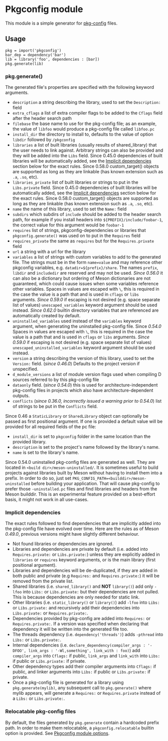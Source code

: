 # Pkgconfig module

This module is a simple generator for
[pkg-config](https://pkg-config.freedesktop.org/) files.

## Usage

```meson
pkg = import('pkgconfig')
bar_dep = dependency('bar')
lib = library('foo', dependencies : [bar])
pkg.generate(lib)
```

### pkg.generate()

The generated file's properties are specified with the following
keyword arguments.

- `description` a string describing the library, used to set the `Description:` field
- `extra_cflags` a list of extra compiler flags to be added to the
  `Cflags` field after the header search path
- `filebase` the base name to use for the pkg-config file; as an
  example, the value of `libfoo` would produce a pkg-config file called
  `libfoo.pc`
- `install_dir` the directory to install to, defaults to the value of
  option `libdir` followed by `/pkgconfig`
- `libraries` a list of built libraries (usually results of
  shared_library) that the user needs to link against. Arbitrary strings can
  also be provided and they will be added into the `Libs` field. Since 0.45.0
  dependencies of built libraries will be automatically added, see the
  [Implicit dependencies](#implicit-dependencies) section below for the exact
  rules. Since 0.58.0 custom_target() objects are supported as long as they are
  linkable (has known extension such as `.a`, `.so`, etc).
- `libraries_private` list of built libraries or strings to put in the
  `Libs.private` field. Since 0.45.0 dependencies of built libraries will be
  automatically added, see the [Implicit dependencies](#implicit-dependencies)
  section below for the exact rules. Since 0.58.0 custom_target() objects are
  supported as long as they are linkable (has known extension such as `.a`,
  `.so`, etc).
- `name` the name of this library, used to set the `Name:` field
- `subdirs` which subdirs of `include` should be added to the header
  search path, for example if you install headers into
  `${PREFIX}/include/foobar-1`, the correct value for this argument
  would be `foobar-1`
- `requires` list of strings, pkgconfig-dependencies or libraries that
   `pkgconfig.generate()` was used on to put in the `Requires` field
- `requires_private` the same as `requires` but for the `Requires.private` field
- `url` a string with a url for the library
- `variables` a list of strings with custom variables to add to the
  generated file. The strings must be in the form `name=value` and may
  reference other pkgconfig variables,
  e.g. `datadir=${prefix}/share`. The names `prefix`, `libdir` and
  `includedir` are reserved and may not be used. *Since 0.56.0* it can also be a
  dictionary but ordering of Meson dictionaries are not guaranteed, which could
  cause issues when some variables reference other variables.
  Spaces in values are escaped with `\`, this is required in the case the value is
  a path that and is used in `cflags` or `libs` arguments. *Since 0.59.0* if
  escaping is not desired (e.g. space separate list of values) `unescaped_variables`
  keyword argument should be used instead. *Since 0.62.0* builtin directory variables
  that are referenced are automatically created by default.
- `uninstalled_variables` used instead of the `variables` keyword argument, when
  generating the uninstalled pkg-config file. Since *0.54.0*
  Spaces in values are escaped with `\`, this is required in the case the value is
  a path that and is used in `cflags` or `libs` arguments. *Since 0.59.0* if
  escaping is not desired (e.g. space separate list of values)
  `unescaped_uninstalled_variables` keyword argument should be used instead.
- `version` a string describing the version of this library, used to set the
  `Version:` field. (*since 0.46.0*) Defaults to the project version if unspecified.
- `d_module_versions` a list of module version flags used when compiling
   D sources referred to by this pkg-config file
- `dataonly` field. (*since 0.54.0*) this is used for architecture-independent
   pkg-config files in projects which also have architecture-dependent outputs.
- `conflicts` (*since 0.36.0, incorrectly issued a warning prior to 0.54.0*) list of strings to be put in the `Conflicts` field.

Since 0.46 a `StaticLibrary` or `SharedLibrary` object can optionally
be passed as first positional argument. If one is provided a default
value will be provided for all required fields of the pc file:
- `install_dir` is set to `pkgconfig` folder in the same location than the provided library.
- `description` is set to the project's name followed by the library's name.
- `name` is set to the library's name.

Since 0.54.0 uninstalled pkg-config files are generated as well. They
are located in `<build dir>/meson-uninstalled/`. It is sometimes
useful to build projects against libraries built by Meson without
having to install them into a prefix. In order to do so, just set
`PKG_CONFIG_PATH=<builddir>/meson-uninstalled` before building your
application. That will cause pkg-config to prefer those
`-uninstalled.pc` files and find libraries and headers from the Meson
builddir. This is an experimental feature provided on a best-effort
basis, it might not work in all use-cases.

### Implicit dependencies

The exact rules followed to find dependencies that are implicitly
added into the pkg-config file have evolved over time. Here are the
rules as of Meson *0.49.0*, previous versions might have slightly
different behaviour.

- Not found libraries or dependencies are ignored.
- Libraries and dependencies are private by default (i.e. added into
  `Requires.private:` or `Libs.private:`) unless they are explicitly added in
  `libraries` or `requires` keyword arguments, or is the main library (first
  positional argument).
- Libraries and dependencies will be de-duplicated, if they are added in both
  public and private (e.g `Requires:` and `Requires.private:`) it will be removed
  from the private list.
- Shared libraries (i.e. `shared_library()` and **NOT** `library()`) add only
  `-lfoo` into `Libs:` or `Libs.private:` but their dependencies are not pulled.
  This is because dependencies are only needed for static link.
- Other libraries (i.e. `static_library()` or `library()`) add `-lfoo` into `Libs:`
  or `Libs.private:` and recursively add their dependencies into `Libs.private:` or
  `Requires.private:`.
- Dependencies provided by pkg-config are added into `Requires:` or
  `Requires.private:`. If a version was specified when declaring that dependency
  it will be written into the generated file too.
- The threads dependency (i.e. `dependency('threads')`) adds `-pthread` into
  `Libs:` or `Libs.private:`.
- Internal dependencies (i.e.
  `declare_dependency(compiler_args : '-DFOO', link_args : '-Wl,something', link_with : foo)`)
  add `compiler_args` into `Cflags:` if public, `link_args` and `link_with` into
  `Libs:` if public or `Libs.private:` if private.
- Other dependency types add their compiler arguments into `Cflags:` if public,
  and linker arguments into `Libs:` if public or `Libs.private:` if private.
- Once a pkg-config file is generated for a library using `pkg.generate(mylib)`,
  any subsequent call to `pkg.generate()` where mylib appears, will generate a
  `Requires:` or `Requires.private` instead of a `Libs:` or `Libs.private:`.

### Relocatable pkg-config files

By default, the files generated by `pkg.generate` contain a hardcoded prefix path.
In order to make them relocatable, a `pkgconfig.relocatable` builtin option is provided.
See [Pkgconfig module options](Builtin-options.md#pkgconfig-module).
